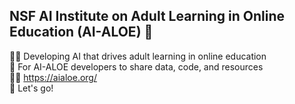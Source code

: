 ## NSF AI Institute on Adult Learning in Online Education (AI-ALOE) 👋

🙋‍♀️ Developing AI that drives adult learning in online education  
🌈 For AI-ALOE developers to share data, code, and resources  
👩‍💻 https://aialoe.org/  
🍿 Let's go!  
